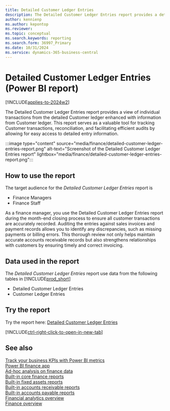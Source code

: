 ```yaml
---
title: Detailed Customer Ledger Entries
description: The Detailed Customer Ledger Entries report provides a detailed view of individual transactions from the detailed Customer ledger enhanced with information from Customer ledger entries.
author: kennienp
ms.author: kepontop
ms.reviewer:
ms.topic: conceptual
ms.search.keywords: reporting
ms.search.form: 36997_Primary
ms.date: 10/31/2024
ms.service: dynamics-365-business-central
---
```


# Detailed Customer Ledger Entries (Power BI report)

[!INCLUDE[applies-to-2024w2](includes/applies-to-2024w2.md)]

The Detailed Customer Ledger Entries report provides a view of individual transactions from the detailed Customer ledger enhanced with information from Customer ledger. This report serves as a valuable tool for tracking Customer transactions, reconciliation, and facilitating efficient audits by allowing for easy access to detailed entry information.

:::image type="content" source="media/finance/detailed-customer-ledger-entries-report.png" alt-text="Screenshot of the Detailed Customer Ledger Entries report" lightbox="media/finance/detailed-customer-ledger-entries-report.png":::


## How to use the report

The target audience for the *Detailed Customer Ledger Entries* report is
- Finance Managers
- Finance Staff

As a finance manager, you use the Detailed Customer Ledger Entries report during the month-end closing process to ensure all customer transactions are accurately recorded. Auditing the entries against sales invoices and payment records allows you to identify any discrepancies, such as missing payments or billing errors. This thorough review not only helps maintain accurate accounts receivable records but also strengthens relationships with customers by ensuring timely and correct invoicing.


<!-- ## Key Performance Indicators (KPIs)

The *Detailed Customer Ledger Entries* report includes the following KPIs and measures: 

- [**Amount Receivable (LCY)**](####) -->


## Data used in the report

The *Detailed Customer Ledger Entries* report use data from the following tables in [!INCLUDE[prod_short](includes/prod_short.md)]

- Detailed Customer Ledger Entries
- Customer Ledger Entries


## Try the report

Try the report here: [Detailed Customer Ledger Entries](https://businesscentral.dynamics.com?page=36997)

[!INCLUDE[ctrl-right-click-to-open-in-new-tab](includes/ctrl-right-click-to-open-in-new-tab.md)]


## See also

[Track your business KPIs with Power BI metrics](track-kpis-with-power-bi-metrics.md)   
[Power BI finance app](finance-powerbi-app.md)   
[Ad-hoc analysis on finance data](ad-hoc-analysis-finance.md)   
[Built-in core finance reports](finance-reports.md)  
[Built-in fixed assets reports](fa-reports.md)  
[Built-in accounts receivable reports](receivables-reports.md)  
[Built-in accounts payable reports](payables-reports.md)  
[Financial analytics overview](bi.md)   
[Finance overview](finance.md)    